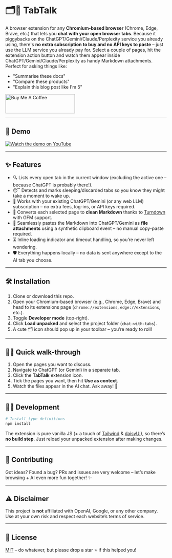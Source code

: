 # 🗂️💬 TabTalk

A browser extension for any **Chromium-based browser** (Chrome, Edge, Brave, etc.) that lets you **chat with your open browser tabs**. Because it piggybacks on the ChatGPT/Gemini/Claude/Perplexity service you already using, there's **no extra subscription to buy and no API keys to paste** – just use the LLM service you already pay for. Select a couple of pages, hit the extension action button and watch them appear inside ChatGPT/Gemini/Claude/Perplexity as handy Markdown attachments. Perfect for asking things like:

- "Summarise these docs"
- "Compare these products"
- "Explain this blog post like I'm 5"

<a href="https://buymeacoffee.com/riiiiiiiiiina" target="_blank"><img src="https://cdn.buymeacoffee.com/buttons/v2/default-blue.png" alt="Buy Me A Coffee" style="height: 60px !important;width: 217px !important;" ></a>

---

## 🎥 Demo

[![Watch the demo on YouTube](https://img.youtube.com/vi/te0KYbN8FzQ/0.jpg)](https://www.youtube.com/watch?v=te0KYbN8FzQ)

---

## ✨ Features

- 🔍 Lists every open tab in the current window (excluding the active one – because ChatGPT is probably there!).
- 😴 Detects and marks sleeping/discarded tabs so you know they might take a moment to wake up.
- 💸 Works with your existing ChatGPT/Gemini (or any web LLM) subscription – no extra fees, log-ins, or API keys required.
- 🚀 Converts each selected page to **clean Markdown** thanks to [Turndown](https://github.com/mixmark-io/turndown) with GFM support.
- 📎 Seamlessly pastes the Markdown into ChatGPT/Gemini as **file attachments** using a synthetic clipboard event – no manual copy-paste required.
- ⏳ Inline loading indicator and timeout handling, so you’re never left wondering.
- 🛡️ Everything happens locally – no data is sent anywhere except to the AI tab you choose.

---

## 🛠️ Installation

1. Clone or download this repo.
2. Open your Chromium-based browser (e.g., Chrome, Edge, Brave) and head to its extensions page (`chrome://extensions`, `edge://extensions`, etc.).
3. Toggle **Developer mode** (top-right).
4. Click **Load unpacked** and select the project folder (`chat-with-tabs`).
5. A cute 🗂️ icon should pop up in your toolbar – you’re ready to roll!

---

## 🚶‍♀️ Quick walk-through

1. Open the pages you want to discuss.
2. Navigate to ChatGPT (or Gemini) in a separate tab.
3. Click the **TabTalk** extension icon.
4. Tick the pages you want, then hit **Use as context**.
5. Watch the files appear in the AI chat. Ask away! 🎉

---

## 👩‍💻 Development

```bash
# Install type definitions
npm install
```

The extension is pure vanilla JS (+ a touch of [Tailwind](https://tailwindcss.com/) & [daisyUI](https://daisyui.com/)), so there’s **no build step**. Just reload your unpacked extension after making changes.

---

## 🤝 Contributing

Got ideas? Found a bug? PRs and issues are very welcome – let’s make browsing + AI even more fun together! ✨

---

## ⚠️ Disclaimer

This project is **not** affiliated with OpenAI, Google, or any other company. Use at your own risk and respect each website’s terms of service.

---

## 📜 License

[MIT](LICENSE) – do whatever, but please drop a star ⭐ if this helped you!
